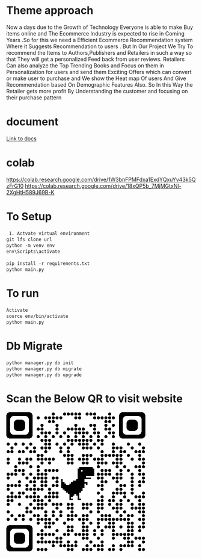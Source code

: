 # Theme approach
 Now a days due to the Growth of Technology Everyone is able to make Buy items online and The Ecommerce Industry is expected to rise in Coming Years .So for this we need a Efficient Ecommerce Recommendation system Where it Suggests Recommendation to users . But In Our Project We Try To recommend the Items to Authors,Publishers and Retailers in such a way so that They will get a personalized Feed back from user reviews. Retailers Can also analyze the Top Trending Books and Focus on them in Personalization for users and send them Exciting Offers which can convert or make user to purchase and We show the Heat map Of users And Give Recommendation based On Demographic Features Also. So In this Way the Retailer gets more profit By Understanding the customer and focusing on their purchase pattern

# document


[Link to docs](https://drive.google.com/file/d/1tqAixFSWiZiUiY9Yk6qspmzdvjxyqrlM/view?usp=drivesdk)

# colab
https://colab.research.google.com/drive/1W3bnFPMFdxa1ExdYQxuYv43k5QzFrG10
https://colab.research.google.com/drive/18xQP5b_7MjMGtxNl-2XgHtH589J69B-K
# To Setup 

 	 1. Actvate virtual environment
  	git lfs clone url 
	python -m venv env
	env\Scripts\activate
	
  	pip install -r requirements.txt
	python main.py
	
# To run 
	Activate 
	source env/bin/activate
	python main.py

# Db Migrate
```
python manager.py db init
python manager.py db migrate
python manager.py db upgrade
```
# Scan the Below QR to visit website 
![QR](https://github.com/vikasdo/Book-Recommendation-Analysis/blob/main/bookstore/static/qrcode_booklystore.herokuapp.com.png)
